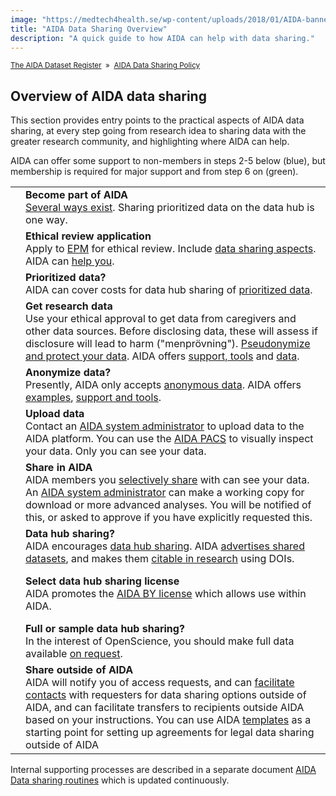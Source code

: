 ```yaml
---
image: "https://medtech4health.se/wp-content/uploads/2018/01/AIDA-banner-smal.jpg"
title: "AIDA Data Sharing Overview"
description: "A quick guide to how AIDA can help with data sharing."
---
```

<span style="font-size: smaller;">[The AIDA Dataset Register](/) &nbsp;&raquo;&nbsp; [AIDA Data Sharing Policy](/sharing/)</span>

## Overview of AIDA data sharing

This section provides entry points to the practical aspects of AIDA data sharing, at every step going from research idea to sharing data with the greater research community, and highlighting where AIDA can help.

AIDA can offer some support to non-members in steps 2-5 below <span class="aida-data-sharing-overview-nonmember">(blue)</span>, but membership is required for major support and from step 6 on <span class="aida-data-sharing-overview-member">(green)</span>.

<table class="aida-data-sharing-overview">
<tr><td></td><td><b>Become part of AIDA</b><br/>
    <a href="../policy/#getting-access">Several ways exist</a>. Sharing prioritized data on the data hub is one way.
</td></tr>
<tr class="nonmember"><td></td><td><b>Ethical review application</b><br/>  
    Apply to <a href="https://etikprovningsmyndigheten.se/">EPM</a> for ethical review. Include <a href="../context/#ethics-and-protective-measures-in-research-on-clinical-data">data sharing aspects</a>. AIDA can <a href="../ethics/">help you</a>.
</td></tr>
<tr class="nonmember"><td></td><td><b>Prioritized data?</b><br/>  
    AIDA can cover costs for data hub sharing of <a href="../policy/#scope-and-priorities">prioritized data</a>.
</td></tr>
<tr class="nonmember"><td></td><td><b>Get research data</b><br/>  
    Use your ethical approval to get data from caregivers and other data sources. Before disclosing data, these will assess if disclosure will lead to harm ("menprövning"). <a href="../context/#appropriate-technical-and-organizational-protective-measures">Pseudonymize and protect your data</a>. AIDA offers <a href="../policy/#tools-for-large-scale-data-exports">support, tools</a> and <a href="https://datasets.aida.medtech4health.se/">data</a>.
</td></tr>
<tr class="nonmember"><td></td><td><b>Anonymize data?</b><br/>  
    Presently, AIDA only accepts <a href="../policy/#personal-data-and-legal-basis">anonymous data</a>. AIDA offers <a href="../anonymization/">examples</a>, <a href="../policy/#tools-for-large-scale-data-exports">support and tools</a>.
</td></tr>
<tr><td></td><td><b>Upload data</b><br/>  
    Contact an <a href="mailto:aida-data-director@medtech4health.se">AIDA system administrator</a> to upload data to the AIDA platform. You can use the <a href="../policy/#aida-pacs">AIDA PACS</a> to visually inspect your data. Only you can see your data.
</td></tr>
<tr><td></td><td><b>Share in AIDA</b><br/>
    AIDA members you <a href="../policy/#selective-sharing">selectively share</a> with can see your data. An <a href="mailto:aida-data-director@medtech4health.se">AIDA system administrator</a> can make a working copy for download or more advanced analyses. You will be notified of this, or asked to approve if you have explicitly requested this.
</td></tr>
<tr><td></td><td><b>Data hub sharing?</b><br/>  
    AIDA encourages <a href="../policy/#aida-data-hub-sharing">data hub sharing</a>. AIDA <a href="../policy/#aida-dataset-register">advertises shared datasets</a>, and makes them <a href="../policy/#visibility-citability-and-digital-object-identifiers">citable in research</a> using DOIs.
    <p><b>Select data hub sharing license</b><br/>
    AIDA promotes the <a href="../policy/#aida-by-license">AIDA BY license</a> which allows use within AIDA.</p>
    <b>Full or sample data hub sharing?</b><br/>  
    In the interest of OpenScience, you should make full data available <a href="../policy/#modes-of-access">on request</a>.
</td></tr>
<tr><td></td><td><b>Share outside of AIDA</b><br/>  
     AIDA will notify you of access requests, and can <a href="../policy/#facilitating-data-sharing-outside-of-aida">facilitate contacts</a> with requesters for data sharing options outside of AIDA, and can facilitate transfers to recipients outside AIDA based on your instructions. You can use AIDA <a href="../templates/">templates</a> as a starting point for setting up agreements for legal data sharing outside of AIDA
</td></tr>
</table>

Internal supporting processes are described in a separate document [AIDA Data sharing routines](https://docs.google.com/document/d/1FOb9YD_w_8SabCAbfWXHuKwAwhPyFBPKlVWuOTTwBF0/edit#) which is updated continuously.